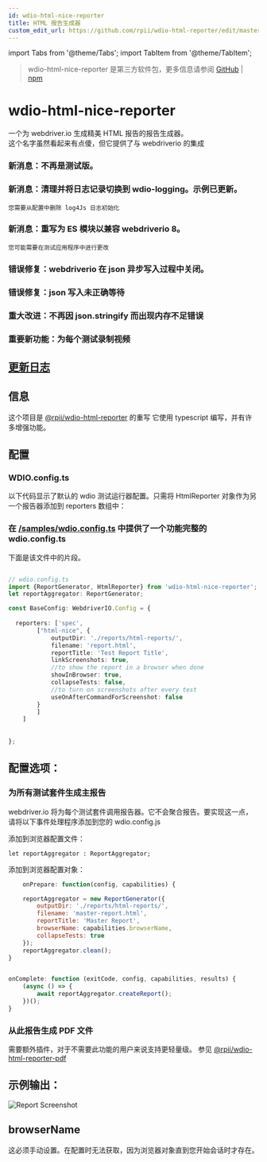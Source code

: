 ```yaml
---
id: wdio-html-nice-reporter
title: HTML 报告生成器
custom_edit_url: https://github.com/rpii/wdio-html-reporter/edit/master/README.md
---
```


import Tabs from '@theme/Tabs';
import TabItem from '@theme/TabItem';

> wdio-html-nice-reporter 是第三方软件包，更多信息请参阅 [GitHub](https://github.com/rpii/wdio-html-reporter) | [npm](https://www.npmjs.com/package/wdio-html-nice-reporter)
 # wdio-html-nice-reporter

一个为 webdriver.io 生成精美 HTML 报告的报告生成器。  
这个名字虽然看起来有点傻，但它提供了与 webdriverio 的集成

### 新消息：不再是测试版。

### 新消息：清理并将日志记录切换到 wdio-logging。示例已更新。
    您需要从配置中删除 log4Js 日志初始化

### 新消息：重写为 ES 模块以兼容 webdriverio 8。
    您可能需要在测试应用程序中进行更改

### 错误修复：webdriverio 在 json 异步写入过程中关闭。

### 错误修复：json 写入未正确等待

### 重大改进：不再因 json.stringify 而出现内存不足错误

### 重要新功能：为每个测试录制视频


## [更新日志](https://github.com/rpii/wdio-html-reporter/blob/master/changes.md)

## 信息

这个项目是 [@rpii/wdio-html-reporter](https://www.npmjs.com/package/wdio-html-reporter) 的重写
它使用 typescript 编写，并有许多增强功能。



## 配置

### WDIO.config.ts

以下代码显示了默认的 wdio 测试运行器配置。只需将 HtmlReporter 对象作为另一个报告器添加到 reporters 数组中：

### 在 [/samples/wdio.config.ts](https://github.com/rpii/wdio-html-reporter/blob/master//samples/wdio.config.ts) 中提供了一个功能完整的 wdio.config.ts

下面是该文件中的片段。

```typescript

// wdio.config.ts
import {ReportGenerator, HtmlReporter} from 'wdio-html-nice-reporter';
let reportAggregator: ReportGenerator;

const BaseConfig: WebdriverIO.Config = {
    
  reporters: ['spec',
        ["html-nice", {
            outputDir: './reports/html-reports/',
            filename: 'report.html',
            reportTitle: 'Test Report Title',
            linkScreenshots: true,
            //to show the report in a browser when done
            showInBrowser: true,
            collapseTests: false,
            //to turn on screenshots after every test
            useOnAfterCommandForScreenshot: false
        }
        ]
    ]
    
 
};
```
## 配置选项：
  
### 为所有测试套件生成主报告

webdriver.io 将为每个测试套件调用报告器。它不会聚合报告。要实现这一点，请将以下事件处理程序添加到您的 wdio.config.js

添加到浏览器配置文件：
```
let reportAggregator : ReportAggregator;
```
添加到浏览器配置对象：
```javascript
    onPrepare: function(config, capabilities) {

    reportAggregator = new ReportGenerator({
        outputDir: './reports/html-reports/',
        filename: 'master-report.html',
        reportTitle: 'Master Report',
        browserName: capabilities.browserName,
        collapseTests: true
    });
    reportAggregator.clean();
}


onComplete: function (exitCode, config, capabilities, results) {
    (async () => {
        await reportAggregator.createReport();
    })();
}


``` 


  
### 从此报告生成 PDF 文件

需要额外插件，对于不需要此功能的用户来说支持更轻量级。
参见 [@rpii/wdio-html-reporter-pdf](https://www.npmjs.com/package/@rpii/wdio-html-reporter-pdf)


## 示例输出：

![Report Screenshot](https://github.com/rpii/wdio-html-reporter/blob/master/TestReport.png)

## browserName

这必须手动设置。在配置时无法获取，因为浏览器对象直到您开始会话时才存在。
